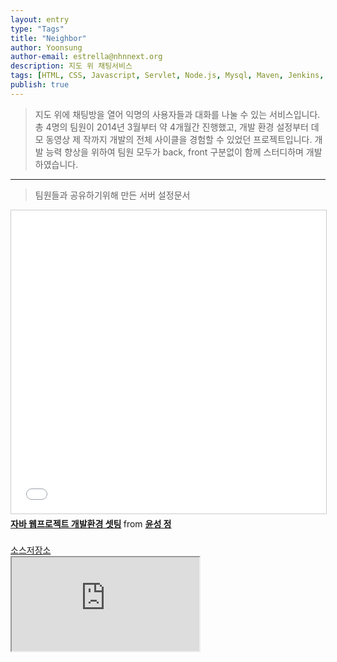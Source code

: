 ```yaml
---
layout: entry
type: "Tags"
title: "Neighbor"
author: Yoonsung
author-email: estrella@nhnnext.org
description: 지도 위 채팅서비스
tags: [HTML, CSS, Javascript, Servlet, Node.js, Mysql, Maven, Jenkins, Sonar, Python, Fabric, Mobile Web, phpmyadmin, Apache, tomcat-Instance]
publish: true
---
```


> 지도 위에 채팅방을 열어 익명의 사용자들과 대화를 나눌 수 있는 서비스입니다. 총 4명의 팀원이 2014년 3월부터 약 4개월간 진행했고, 개발 환경 설정부터 데모 동영상 제 작까지 개발의 전체 사이클을 경험할 수 있었던 프로젝트입니다. 개발 능력 향상을 위하여 팀원 모두가 back, front 구분없이 함께 스터디하며 개발하였습니다.

***

> 팀원들과 공유하기위해 만든 서버 설정문서

<iframe src="//www.slideshare.net/slideshow/embed_code/key/5NqBUiM4zPBpbH" width="595" height="485" frameborder="0" marginwidth="0" marginheight="0" scrolling="no" style="border:1px solid #CCC; border-width:1px; margin-bottom:5px; max-width: 100%;" allowfullscreen> </iframe> <div style="margin-bottom:5px"> <strong> <a href="//www.slideshare.net/ssuserdaba75/ss-32520625" title="자바 웹프로젝트 개발환경 셋팅" target="_blank">자바 웹프로젝트 개발환경 셋팅</a> </strong> from <strong><a href="//www.slideshare.net/ssuserdaba75" target="_blank">윤성 정</a></strong> </div>
<br/>
<a href="https://github.com/NHNNEXT/2014-01-HUDI-ROLLINGPUPPY">소스저장소</a>
<div class="youtube">
	<iframe src="http://www.youtube.com/embed/2lzZwuKNtUo?autoplay=1" class="video"></iframe>
</div>

